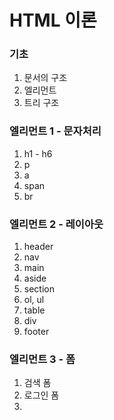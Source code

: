 
# HTML 이론

### 기초
1. 문서의 구조
2. 엘리먼트
3. 트리 구조

### 엘리먼트 1 - 문자처리
1. h1 - h6
2. p
3. a
4. span
5. br

### 엘리먼트 2 - 레이아웃
1. header
2. nav
3. main
4. aside
5. section
6. ol, ul
7. table
8. div
9. footer

### 엘리먼트 3 - 폼
1. 검색 폼
2. 로그인 폼
3. 